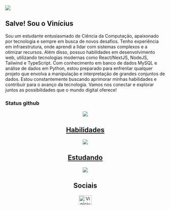 <img src="https://bg-so-1.zippyimage.com/2024/02/08/238f98e4b4fbc2c1672133072af24cbb.png">
<h2>Salve! Sou o Vinícius</h2>
<p>
  Sou um estudante entusiasmado de Ciência da Computação, apaixonado por tecnologia e sempre em busca de novos desafios. Tenho experiência em infraestrutura, onde aprendi a lidar com sistemas complexos e a otimizar recursos. Além disso, possuo habilidades em desenvolvimento web, utilizando tecnologias modernas como React/NextJS, NodeJS, Tailwind e TypeScript. Com conhecimento em banco de dados MySQL e análise de dados em Python, estou preparado para enfrentar qualquer projeto que envolva a manipulação e interpretação de grandes conjuntos de dados. Estou constantemente buscando aprimorar minhas habilidades e contribuir para o avanço da tecnologia. Vamos nos conectar e explorar juntos as possibilidades que o mundo digital oferece!
</p>

### Status github
<div align="center">
  <img src="https://github-readme-stats.vercel.app/api?username=ViniciusGGabriel&theme=dark&hide_border=false&include_all_commits=false&count_private=false"/>
  <a href="https://skillicons.dev">
    <h2>Habilidades</h2>
    <img src="https://skillicons.dev/icons?i=js,ts,react,vite,sass,tailwind,bootstrap,git,github&theme=dark&perline=9" />
    <h2>Estudando</h2>
    <img src="https://skillicons.dev/icons?i=mysql,nodejs,py,docker&theme=dark&perline=9" />
  </a>
</div>

 
<div align="center">
  <h2>Sociais</h2>
  <a href="https://www.linkedin.com/in/vin%C3%ADcius-gabriel-pereira-leit%C3%A3o/" target="blank"><img align="center" src="https://raw.githubusercontent.com/rahuldkjain/github-profile-readme-generator/master/src/images/icons/Social/linked-in-alt.svg" alt="Vinícius" height="30" width="40" /></a>
</div>
